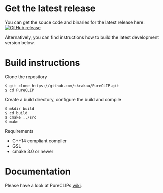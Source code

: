 # Get the latest release

You can get the souce code and binaries for the latest release here: [![GitHub release](https://img.shields.io/github/release/skrakau/PureCLIP.svg)](https://github.com/skrakau/PureCLIP/releases/latest)

Alternatively, you can find instructions how to build the latest development version below.

# Build instructions

Clone the repository

    $ git clone https://github.com/skrakau/PureCLIP.git
    $ cd PureCLIP

Create a build directory, configure the build and compile

    $ mkdir build
    $ cd build
    $ cmake ../src
    $ make

Requirements

 - C++14 compliant compiler
 - GSL
 - cmake 3.0 or newer


# Documentation

Please have a look at PureCLIPs [wiki](https://github.com/skrakau/PureCLIP/wiki/Home).
